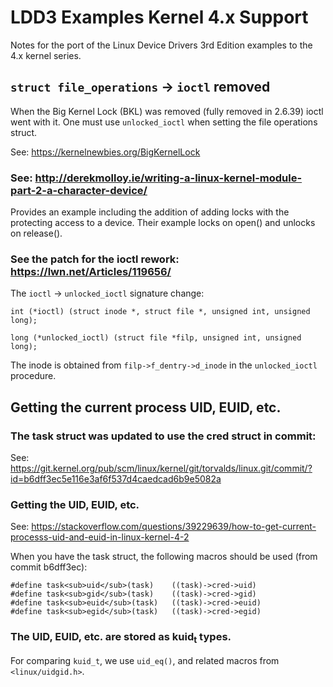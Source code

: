 # LDD3 Examples Kernel 4.x Support

Notes for the port of the Linux Device Drivers 3rd Edition examples to the 4.x kernel series.


## `struct file_operations` -> `ioctl` removed

When the Big Kernel Lock (BKL) was removed (fully removed in 2.6.39)
ioctl went with it. One must use `unlocked_ioctl` when setting the
file operations struct.

See: <https://kernelnewbies.org/BigKernelLock>


### See: <http://derekmolloy.ie/writing-a-linux-kernel-module-part-2-a-character-device/>

Provides an example including the addition of adding locks with the
protecting access to a device. Their example locks on open() and
unlocks on release().


### See the patch for the ioctl rework: <https://lwn.net/Articles/119656/>

The `ioctl` -> `unlocked_ioctl` signature change:

    int (*ioctl) (struct inode *, struct file *, unsigned int, unsigned long);

    long (*unlocked_ioctl) (struct file *filp, unsigned int, unsigned long);

The inode is obtained from `filp->f_dentry->d_inode` in the `unlocked_ioctl` procedure.


## Getting the current process UID, EUID, etc.


### The task struct was updated to use the cred struct in commit:

See: <https://git.kernel.org/pub/scm/linux/kernel/git/torvalds/linux.git/commit/?id=b6dff3ec5e116e3af6f537d4caedcad6b9e5082a>


### Getting the UID, EUID, etc.<a id="sec-1-2-2" name="sec-1-2-2"></a>

See: <https://stackoverflow.com/questions/39229639/how-to-get-current-processs-uid-and-euid-in-linux-kernel-4-2>

When you have the task struct, the following macros should be used (from commit b6dff3ec):

    #define task<sub>uid</sub>(task)    ((task)->cred->uid)
    #define task<sub>gid</sub>(task)    ((task)->cred->gid)
    #define task<sub>euid</sub>(task)   ((task)->cred->euid)
    #define task<sub>egid</sub>(task)   ((task)->cred->egid)


### The UID, EUID, etc. are stored as kuid<sub>t</sub> types.

For comparing `kuid_t`, we use `uid_eq()`, and related macros from `<linux/uidgid.h>`.
